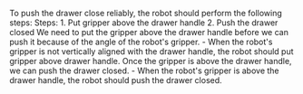To push the drawer close reliably, the robot should perform the following steps:
    Steps:  1. Put gripper above the drawer handle  2. Push the drawer closed
    We need to put the gripper above the drawer handle before we can push it because of the angle of the robot's gripper.
    - When the robot's gripper is not vertically aligned with the drawer handle, the robot should put gripper above drawer handle.
    Once the gripper is above the drawer handle, we can push the drawer closed.
    - When the robot's gripper is above the drawer handle, the robot should push the drawer closed.